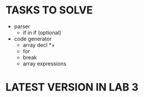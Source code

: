 # TASKS TO SOLVE

* parser
  * if in if (optional)
* сode generator
  * array decl *+
  * for 
  * break
  * array expressions

# LATEST VERSION IN LAB 3
